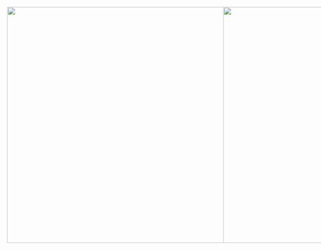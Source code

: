 <p align="center">
  <div style="display: flex; align-items: flex-start;">
    <img width="550px" src="https://github-readme-stats.vercel.app/api?username=Leon-Supr&show_icons=true&theme=ayu-mirage&bg_color=00000000&hide_border=true" />
    <img width="550px" src="https://github-readme-stats.vercel.app/api/top-langs/?username=Leon-Supr&show_icons=true&theme=ayu-mirage&bg_color=00000000&hide_border=true&layout=compact" />
  </div>
</p>
